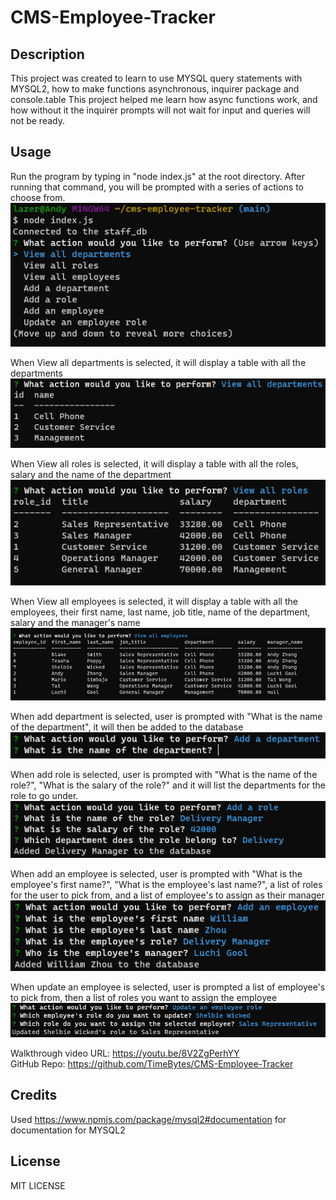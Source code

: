 # CMS-Employee-Tracker

## Description

This project was created to learn to use MYSQL query statements with MYSQL2, how to make functions asynchronous, inquirer package and console.table
This project helped me learn how async functions work, and how without it the inquirer prompts will not wait for input and queries will not be ready.

## Usage

Run the program by typing in "node index.js" at the root directory. After running that command, you will be prompted with a series of actions to choose from.  
![screenshot of inital prompt](assets/images/screenshot-inital-prompt.png)

When View all departments is selected, it will display a table with all the departments
![screenshot of view all departments](assets/images/screenshot-viewalldepartments.png)

When View all roles is selected, it will display a table with all the roles, salary and the name of the department  
![screenshot of view all roles](assets/images/screenshot-viewallroles.png)

When View all employees is selected, it will display a table with all the employees, their first name, last name, job title, name of the department, salary and the manager's name
![screenshot of view all employees](assets/images/screenshot-viewallemployees.png)

When add department is selected, user is prompted with "What is the name of the department", it will then be added to the database  
![screenshot of add a department](assets/images/screenshot-addadepartment.png)

When add role is selected, user is prompted with "What is the name of the role?", "What is the salary of the role?" and it will list the departments for the role to go under.  
![screenshot of add a role](assets/images/screenshot-addarole.png)

When add an employee is selected, user is prompted with "What is the employee's first name?", "What is the employee's last name?", a list of roles for the user to pick from, and a list of employee's to assign as their manager  
![screenshot of add an employee](assets/images/screenshot-addanemployee.png)

When update an employee is selected, user is prompted a list of employee's to pick from, then a list of roles you want to assign the employee
![screenshot of update an employee](assets/images/screenshot-updateemployeerole.png)

Walkthrough video URL: https://youtu.be/8V2ZgPerhYY  
GitHub Repo: https://github.com/TimeBytes/CMS-Employee-Tracker

## Credits

Used https://www.npmjs.com/package/mysql2#documentation for documentation for MYSQL2

## License

MIT LICENSE
